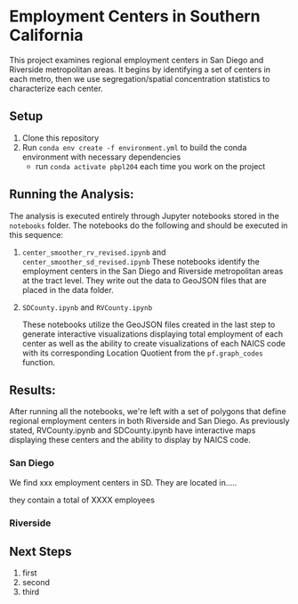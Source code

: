 # Employment Centers in Southern California

This project examines regional employment centers in San Diego and Riverside metropolitan areas. It begins by identifying a set of centers in each metro, then we use segregation/spatial concentration statistics to characterize each center.

## Setup

1. Clone this repository
2. Run `conda env create -f environment.yml` to build the conda environment with necessary dependencies
   - run `conda activate pbpl204` each time you work on the project

## Running the Analysis:

The analysis is executed entirely through Jupyter notebooks stored in the `notebooks` folder.
The notebooks do the following and should be executed in this sequence:

1. `center_smoother_rv_revised.ipynb` and `center_smoother_sd_revised.ipynb`
   These notebooks identify the employment centers in the San Diego and Riverside metropolitan areas at the tract level. They write out the data to GeoJSON files that are placed in the data folder.

2. `SDCounty.ipynb` and `RVCounty.ipynb`
   
   These notebooks utilize the GeoJSON files created in the last step to generate interactive visualizations displaying total employment of each center as well as the ability to create visualizations of each NAICS code with its corresponding Location Quotient from the `pf.graph_codes` function.

## Results:

After running all the notebooks, we're left with a set of polygons that define regional employment centers in both Riverside and San Diego. As previously stated, RVCounty.ipynb and SDCounty.ipynb have interactive maps displaying these centers and the ability to display by NAICS code.

### San Diego

We find xxx employment centers in SD. They are located in.....

they contain a total of XXXX employees

### Riverside

## Next Steps

1. first
2. second
3. third